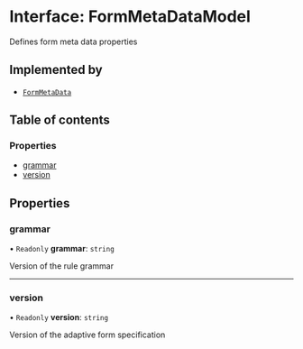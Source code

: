 # Interface: FormMetaDataModel

Defines form meta data properties

## Implemented by

- [`FormMetaData`](../classes/FormMetaData.md)

## Table of contents

### Properties

- [grammar](FormMetaDataModel.md#grammar)
- [version](FormMetaDataModel.md#version)

## Properties

### grammar

• `Readonly` **grammar**: `string`

Version of the rule grammar

___

### version

• `Readonly` **version**: `string`

Version of the adaptive form specification
